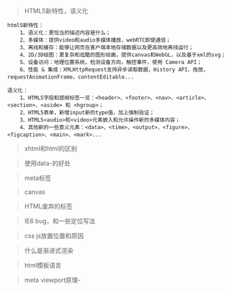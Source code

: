 > HTML5新特性，语义化

	html5新特性：
		1、语义化：更恰当的描述内容是什么；
		2、多媒体：提供video和audio多媒体播放，webRTC即使通信；
		3、离线和缓存：能够让网页在客户端本地存储数据以及更高效地离线运行；
		4、2D/3D绘图：更复杂和炫酷的图形绘画，提供canvas和WebGL，以及基于xml的svg；
		5、设备访问：地理位置系统，检测设备方向，触控事件，使用 Camera API；
		6、性能 & 集成：XMLHttpRequest支持异步读取数据，History API，拖放，requestAnimationFrame，contentEditable...

	语义化：
		1、HTML5字段和提纲标签一览：<header>、<footer>、<nav>、<article>、<section>、<aside> 和 <hgroup>；
		2、HTML5表单，新增input新的type值，加上强制验证；
		3、HTML5<audio>和<video>元素嵌入和允许操作新的多媒体内容；
		4、其他新的一些意义元素：<data>、<time>、<output>、<figure>、<figcaption>、<main>、<mark>...

> xhtml和html的区别


> 使用data-的好处

> meta标签

> canvas

> HTML废弃的标签

> IE6 bug，和一些定位写法

> css js放置位置和原因

> 什么是渐进式渲染

> html模板语言

> meta viewport原理-
